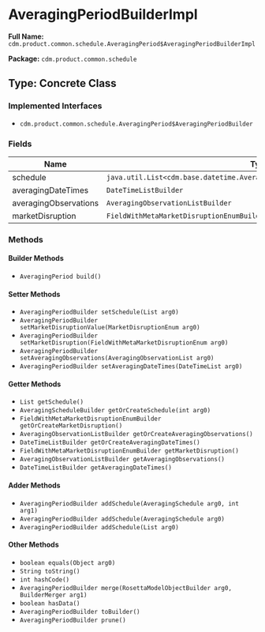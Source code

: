 # AveragingPeriodBuilderImpl

**Full Name:** `cdm.product.common.schedule.AveragingPeriod$AveragingPeriodBuilderImpl`

**Package:** `cdm.product.common.schedule`

## Type: Concrete Class

### Implemented Interfaces

- `cdm.product.common.schedule.AveragingPeriod$AveragingPeriodBuilder`

### Fields

| Name | Type | Description |
|------|------|-------------|
| schedule | `java.util.List<cdm.base.datetime.AveragingSchedule$AveragingScheduleBuilder>` |  |
| averagingDateTimes | `DateTimeListBuilder` |  |
| averagingObservations | `AveragingObservationListBuilder` |  |
| marketDisruption | `FieldWithMetaMarketDisruptionEnumBuilder` |  |

### Methods

#### Builder Methods

- `AveragingPeriod build()`

#### Setter Methods

- `AveragingPeriodBuilder setSchedule(List arg0)`
- `AveragingPeriodBuilder setMarketDisruptionValue(MarketDisruptionEnum arg0)`
- `AveragingPeriodBuilder setMarketDisruption(FieldWithMetaMarketDisruptionEnum arg0)`
- `AveragingPeriodBuilder setAveragingObservations(AveragingObservationList arg0)`
- `AveragingPeriodBuilder setAveragingDateTimes(DateTimeList arg0)`

#### Getter Methods

- `List getSchedule()`
- `AveragingScheduleBuilder getOrCreateSchedule(int arg0)`
- `FieldWithMetaMarketDisruptionEnumBuilder getOrCreateMarketDisruption()`
- `AveragingObservationListBuilder getOrCreateAveragingObservations()`
- `DateTimeListBuilder getOrCreateAveragingDateTimes()`
- `FieldWithMetaMarketDisruptionEnumBuilder getMarketDisruption()`
- `AveragingObservationListBuilder getAveragingObservations()`
- `DateTimeListBuilder getAveragingDateTimes()`

#### Adder Methods

- `AveragingPeriodBuilder addSchedule(AveragingSchedule arg0, int arg1)`
- `AveragingPeriodBuilder addSchedule(AveragingSchedule arg0)`
- `AveragingPeriodBuilder addSchedule(List arg0)`

#### Other Methods

- `boolean equals(Object arg0)`
- `String toString()`
- `int hashCode()`
- `AveragingPeriodBuilder merge(RosettaModelObjectBuilder arg0, BuilderMerger arg1)`
- `boolean hasData()`
- `AveragingPeriodBuilder toBuilder()`
- `AveragingPeriodBuilder prune()`


